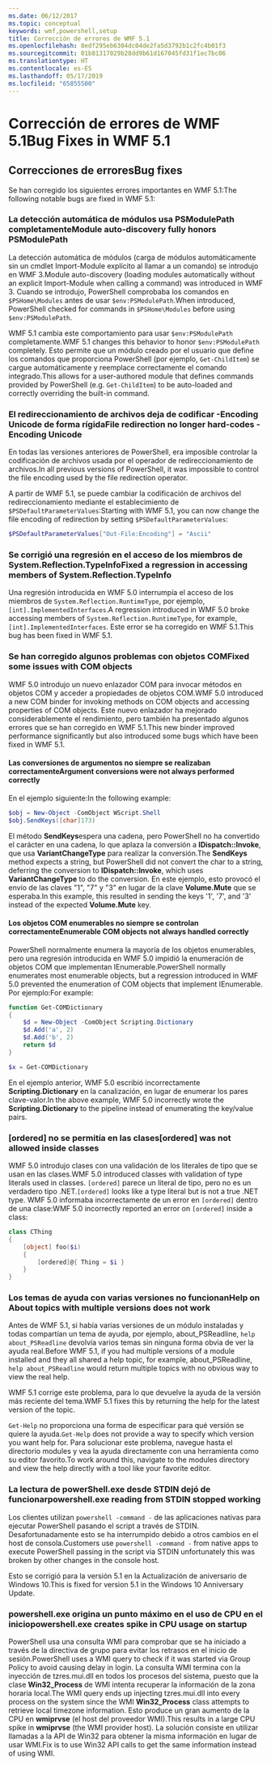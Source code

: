 ```yaml
---
ms.date: 06/12/2017
ms.topic: conceptual
keywords: wmf,powershell,setup
title: Corrección de errores de WMF 5.1
ms.openlocfilehash: 8edf295eb6304dc04de2fa5d3792b1c2fc4b01f3
ms.sourcegitcommit: 01b81317029b28dd9b61d167045fd31f1ec7bc06
ms.translationtype: HT
ms.contentlocale: es-ES
ms.lasthandoff: 05/17/2019
ms.locfileid: "65855500"
---
```

# <a name="bug-fixes-in-wmf-51"></a><span data-ttu-id="4fcad-103">Corrección de errores de WMF 5.1</span><span class="sxs-lookup"><span data-stu-id="4fcad-103">Bug Fixes in WMF 5.1</span></span>

## <a name="bug-fixes"></a><span data-ttu-id="4fcad-104">Correcciones de errores</span><span class="sxs-lookup"><span data-stu-id="4fcad-104">Bug fixes</span></span>

<span data-ttu-id="4fcad-105">Se han corregido los siguientes errores importantes en WMF 5.1:</span><span class="sxs-lookup"><span data-stu-id="4fcad-105">The following notable bugs are fixed in WMF 5.1:</span></span>

### <a name="module-auto-discovery-fully-honors-psmodulepath"></a><span data-ttu-id="4fcad-106">La detección automática de módulos usa PSModulePath completamente</span><span class="sxs-lookup"><span data-stu-id="4fcad-106">Module auto-discovery fully honors PSModulePath</span></span>

<span data-ttu-id="4fcad-107">La detección automática de módulos (carga de módulos automáticamente sin un cmdlet Import-Module explícito al llamar a un comando) se introdujo en WMF 3.</span><span class="sxs-lookup"><span data-stu-id="4fcad-107">Module auto-discovery (loading modules automatically without an explicit Import-Module when calling a command) was introduced in WMF 3.</span></span> <span data-ttu-id="4fcad-108">Cuando se introdujo, PowerShell comprobaba los comandos en `$PSHome\Modules` antes de usar `$env:PSModulePath`.</span><span class="sxs-lookup"><span data-stu-id="4fcad-108">When introduced, PowerShell checked for commands in `$PSHome\Modules` before using `$env:PSModulePath`.</span></span>

<span data-ttu-id="4fcad-109">WMF 5.1 cambia este comportamiento para usar `$env:PSModulePath` completamente.</span><span class="sxs-lookup"><span data-stu-id="4fcad-109">WMF 5.1 changes this behavior to honor `$env:PSModulePath` completely.</span></span> <span data-ttu-id="4fcad-110">Esto permite que un módulo creado por el usuario que define los comandos que proporciona PowerShell (por ejemplo, `Get-ChildItem`) se cargue automáticamente y reemplace correctamente el comando integrado.</span><span class="sxs-lookup"><span data-stu-id="4fcad-110">This allows for a user-authored module that defines commands provided by PowerShell (e.g. `Get-ChildItem`) to be auto-loaded and correctly overriding the built-in command.</span></span>

### <a name="file-redirection-no-longer-hard-codes--encoding-unicode"></a><span data-ttu-id="4fcad-111">El redireccionamiento de archivos deja de codificar -Encoding Unicode de forma rígida</span><span class="sxs-lookup"><span data-stu-id="4fcad-111">File redirection no longer hard-codes -Encoding Unicode</span></span>

<span data-ttu-id="4fcad-112">En todas las versiones anteriores de PowerShell, era imposible controlar la codificación de archivos usada por el operador de redireccionamiento de archivos.</span><span class="sxs-lookup"><span data-stu-id="4fcad-112">In all previous versions of PowerShell, it was impossible to control the file encoding used by the file redirection operator.</span></span>

<span data-ttu-id="4fcad-113">A partir de WMF 5.1, se puede cambiar la codificación de archivos del redireccionamiento mediante el establecimiento de `$PSDefaultParameterValues`:</span><span class="sxs-lookup"><span data-stu-id="4fcad-113">Starting with WMF 5.1, you can now change the file encoding of redirection by setting `$PSDefaultParameterValues`:</span></span>

```powershell
$PSDefaultParameterValues["Out-File:Encoding"] = "Ascii"
```

### <a name="fixed-a-regression-in-accessing-members-of-systemreflectiontypeinfo"></a><span data-ttu-id="4fcad-114">Se corrigió una regresión en el acceso de los miembros de System.Reflection.TypeInfo</span><span class="sxs-lookup"><span data-stu-id="4fcad-114">Fixed a regression in accessing members of System.Reflection.TypeInfo</span></span>

<span data-ttu-id="4fcad-115">Una regresión introducida en WMF 5.0 interrumpía el acceso de los miembros de `System.Reflection.RuntimeType`, por ejemplo, `[int].ImplementedInterfaces`.</span><span class="sxs-lookup"><span data-stu-id="4fcad-115">A regression introduced in WMF 5.0 broke accessing members of `System.Reflection.RuntimeType`, for example, `[int].ImplementedInterfaces`.</span></span> <span data-ttu-id="4fcad-116">Este error se ha corregido en WMF 5.1.</span><span class="sxs-lookup"><span data-stu-id="4fcad-116">This bug has been fixed in WMF 5.1.</span></span>

### <a name="fixed-some-issues-with-com-objects"></a><span data-ttu-id="4fcad-117">Se han corregido algunos problemas con objetos COM</span><span class="sxs-lookup"><span data-stu-id="4fcad-117">Fixed some issues with COM objects</span></span>

<span data-ttu-id="4fcad-118">WMF 5.0 introdujo un nuevo enlazador COM para invocar métodos en objetos COM y acceder a propiedades de objetos COM.</span><span class="sxs-lookup"><span data-stu-id="4fcad-118">WMF 5.0 introduced a new COM binder for invoking methods on COM objects and accessing properties of COM objects.</span></span> <span data-ttu-id="4fcad-119">Este nuevo enlazador ha mejorado considerablemente el rendimiento, pero también ha presentado algunos errores que se han corregido en WMF 5.1.</span><span class="sxs-lookup"><span data-stu-id="4fcad-119">This new binder improved performance significantly but also introduced some bugs which have been fixed in WMF 5.1.</span></span>

#### <a name="argument-conversions-were-not-always-performed-correctly"></a><span data-ttu-id="4fcad-120">Las conversiones de argumentos no siempre se realizaban correctamente</span><span class="sxs-lookup"><span data-stu-id="4fcad-120">Argument conversions were not always performed correctly</span></span>

<span data-ttu-id="4fcad-121">En el ejemplo siguiente:</span><span class="sxs-lookup"><span data-stu-id="4fcad-121">In the following example:</span></span>

```powershell
$obj = New-Object -ComObject WScript.Shell
$obj.SendKeys([char]173)
```

<span data-ttu-id="4fcad-122">El método **SendKeys**espera una cadena, pero PowerShell no ha convertido el carácter en una cadena, lo que aplaza la conversión a **IDispatch::Invoke**, que usa **VariantChangeType** para realizar la conversión.</span><span class="sxs-lookup"><span data-stu-id="4fcad-122">The **SendKeys** method expects a string, but PowerShell did not convert the char to a string, deferring the conversion to **IDispatch::Invoke**, which uses **VariantChangeType** to do the conversion.</span></span> <span data-ttu-id="4fcad-123">En este ejemplo, esto provocó el envío de las claves "1", "7" y "3" en lugar de la clave **Volume.Mute** que se esperaba.</span><span class="sxs-lookup"><span data-stu-id="4fcad-123">In this example, this resulted in sending the keys '1', '7', and '3' instead of the expected **Volume.Mute** key.</span></span>

#### <a name="enumerable-com-objects-not-always-handled-correctly"></a><span data-ttu-id="4fcad-124">Los objetos COM enumerables no siempre se controlan correctamente</span><span class="sxs-lookup"><span data-stu-id="4fcad-124">Enumerable COM objects not always handled correctly</span></span>

<span data-ttu-id="4fcad-125">PowerShell normalmente enumera la mayoría de los objetos enumerables, pero una regresión introducida en WMF 5.0 impidió la enumeración de objetos COM que implementan IEnumerable.</span><span class="sxs-lookup"><span data-stu-id="4fcad-125">PowerShell normally enumerates most enumerable objects, but a regression introduced in WMF 5.0 prevented the enumeration of COM objects that implement IEnumerable.</span></span> <span data-ttu-id="4fcad-126">Por ejemplo:</span><span class="sxs-lookup"><span data-stu-id="4fcad-126">For example:</span></span>

```powershell
function Get-COMDictionary
{
    $d = New-Object -ComObject Scripting.Dictionary
    $d.Add('a', 2)
    $d.Add('b', 2)
    return $d
}

$x = Get-COMDictionary
```

<span data-ttu-id="4fcad-127">En el ejemplo anterior, WMF 5.0 escribió incorrectamente **Scripting.Dictionary** en la canalización, en lugar de enumerar los pares clave-valor.</span><span class="sxs-lookup"><span data-stu-id="4fcad-127">In the above example, WMF 5.0 incorrectly wrote the **Scripting.Dictionary** to the pipeline instead of enumerating the key/value pairs.</span></span>

### <a name="ordered-was-not-allowed-inside-classes"></a><span data-ttu-id="4fcad-128">[ordered] no se permitía en las clases</span><span class="sxs-lookup"><span data-stu-id="4fcad-128">[ordered] was not allowed inside classes</span></span>

<span data-ttu-id="4fcad-129">WMF 5.0 introdujo clases con una validación de los literales de tipo que se usan en las clases.</span><span class="sxs-lookup"><span data-stu-id="4fcad-129">WMF 5.0 introduced classes with validation of type literals used in classes.</span></span> <span data-ttu-id="4fcad-130">`[ordered]` parece un literal de tipo, pero no es un verdadero tipo .NET.</span><span class="sxs-lookup"><span data-stu-id="4fcad-130">`[ordered]` looks like a type literal but is not a true .NET type.</span></span> <span data-ttu-id="4fcad-131">WMF 5.0 informaba incorrectamente de un error en `[ordered]` dentro de una clase:</span><span class="sxs-lookup"><span data-stu-id="4fcad-131">WMF 5.0 incorrectly reported an error on `[ordered]` inside a class:</span></span>

```powershell
class CThing
{
    [object] foo($i)
    {
        [ordered]@{ Thing = $i }
    }
}
```

### <a name="help-on-about-topics-with-multiple-versions-does-not-work"></a><span data-ttu-id="4fcad-132">Los temas de ayuda con varias versiones no funcionan</span><span class="sxs-lookup"><span data-stu-id="4fcad-132">Help on About topics with multiple versions does not work</span></span>

<span data-ttu-id="4fcad-133">Antes de WMF 5.1, si había varias versiones de un módulo instaladas y todas compartían un tema de ayuda, por ejemplo, about_PSReadline, `help about_PSReadline` devolvía varios temas sin ninguna forma obvia de ver la ayuda real.</span><span class="sxs-lookup"><span data-stu-id="4fcad-133">Before WMF 5.1, if you had multiple versions of a module installed and they all shared a help topic, for example, about_PSReadline, `help about_PSReadline` would return multiple topics with no obvious way to view the real help.</span></span>

<span data-ttu-id="4fcad-134">WMF 5.1 corrige este problema, para lo que devuelve la ayuda de la versión más reciente del tema.</span><span class="sxs-lookup"><span data-stu-id="4fcad-134">WMF 5.1 fixes this by returning the help for the latest version of the topic.</span></span>

<span data-ttu-id="4fcad-135">`Get-Help` no proporciona una forma de especificar para qué versión se quiere la ayuda.</span><span class="sxs-lookup"><span data-stu-id="4fcad-135">`Get-Help` does not provide a way to specify which version you want help for.</span></span> <span data-ttu-id="4fcad-136">Para solucionar este problema, navegue hasta el directorio modules y vea la ayuda directamente con una herramienta como su editor favorito.</span><span class="sxs-lookup"><span data-stu-id="4fcad-136">To work around this, navigate to the modules directory and view the help directly with a tool like your favorite editor.</span></span>

### <a name="powershellexe-reading-from-stdin-stopped-working"></a><span data-ttu-id="4fcad-137">La lectura de powerShell.exe desde STDIN dejó de funcionar</span><span class="sxs-lookup"><span data-stu-id="4fcad-137">powershell.exe reading from STDIN stopped working</span></span>

<span data-ttu-id="4fcad-138">Los clientes utilizan `powershell -command -` de las aplicaciones nativas para ejecutar PowerShell pasando el script a través de STDIN. Desafortunadamente esto se ha interrumpido debido a otros cambios en el host de consola.</span><span class="sxs-lookup"><span data-stu-id="4fcad-138">Customers use `powershell -command -` from native apps to execute PowerShell passing in the script via STDIN unfortunately this was broken by other changes in the console host.</span></span>

<span data-ttu-id="4fcad-139">Esto se corrigió para la versión 5.1 en la Actualización de aniversario de Windows 10.</span><span class="sxs-lookup"><span data-stu-id="4fcad-139">This is fixed for version 5.1 in the Windows 10 Anniversary Update.</span></span>

### <a name="powershellexe-creates-spike-in-cpu-usage-on-startup"></a><span data-ttu-id="4fcad-140">powershell.exe origina un punto máximo en el uso de CPU en el inicio</span><span class="sxs-lookup"><span data-stu-id="4fcad-140">powershell.exe creates spike in CPU usage on startup</span></span>

<span data-ttu-id="4fcad-141">PowerShell usa una consulta WMI para comprobar que se ha iniciado a través de la directiva de grupo para evitar los retrasos en el inicio de sesión.</span><span class="sxs-lookup"><span data-stu-id="4fcad-141">PowerShell uses a WMI query to check if it was started via Group Policy to avoid causing delay in login.</span></span> <span data-ttu-id="4fcad-142">La consulta WMI termina con la inyección de tzres.mui.dll en todos los procesos del sistema, puesto que la clase **Win32_Process** de WMI intenta recuperar la información de la zona horaria local.</span><span class="sxs-lookup"><span data-stu-id="4fcad-142">The WMI query ends up injecting tzres.mui.dll into every process on the system since the WMI **Win32_Process** class attempts to retrieve local timezone information.</span></span> <span data-ttu-id="4fcad-143">Esto produce un gran aumento de la CPU en **wmiprvse** (el host del proveedor WMI).</span><span class="sxs-lookup"><span data-stu-id="4fcad-143">This results in a large CPU spike in **wmiprvse** (the WMI provider host).</span></span> <span data-ttu-id="4fcad-144">La solución consiste en utilizar llamadas a la API de Win32 para obtener la misma información en lugar de usar WMI.</span><span class="sxs-lookup"><span data-stu-id="4fcad-144">Fix is to use Win32 API calls to get the same information instead of using WMI.</span></span>
